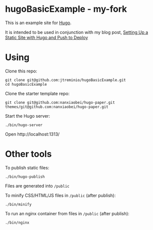 hugoBasicExample - my-fork
==========

This is an example site for [Hugo](https://gohugo.io/).

It is intended to be used in conjunction with my blog post,
[Setting Up a Static Site with Hugo and Push to Deploy](https://jtreminio.com/blog/setting-up-a-static-site-with-hugo-and-push-to-deploy/)

# Using

Clone this repo:

    git clone git@github.com:jtreminio/hugoBasicExample.git
    cd hugoBasicExample

Clone the starter template repo:

    git clone git@github.com:nanxiaobei/hugo-paper.git themes/git@github.com:nanxiaobei/hugo-paper.git

Start the Hugo server:

    ./bin/hugo-server

Open http://localhost:1313/

# Other tools

To publish static files:

    ./bin/hugo-publish
    
Files are generated into `/public`

To minify CSS/HTML/JS files in `/public` (after publish):

    ./bin/minify
    
To run an nginx container from files in `/public` (after publish):

    ./bin/nginx
